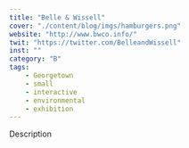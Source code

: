 ```yaml
---
title: "Belle & Wissell"
cover: "./content/blog/imgs/hamburgers.png"
website: "http://www.bwco.info/"
twit: "https://twitter.com/BelleandWissell"
inst: ""
category: "B"
tags:
    - Georgetown
    - small
    - interactive
    - environmental
    - exhibition
---
```


Description
